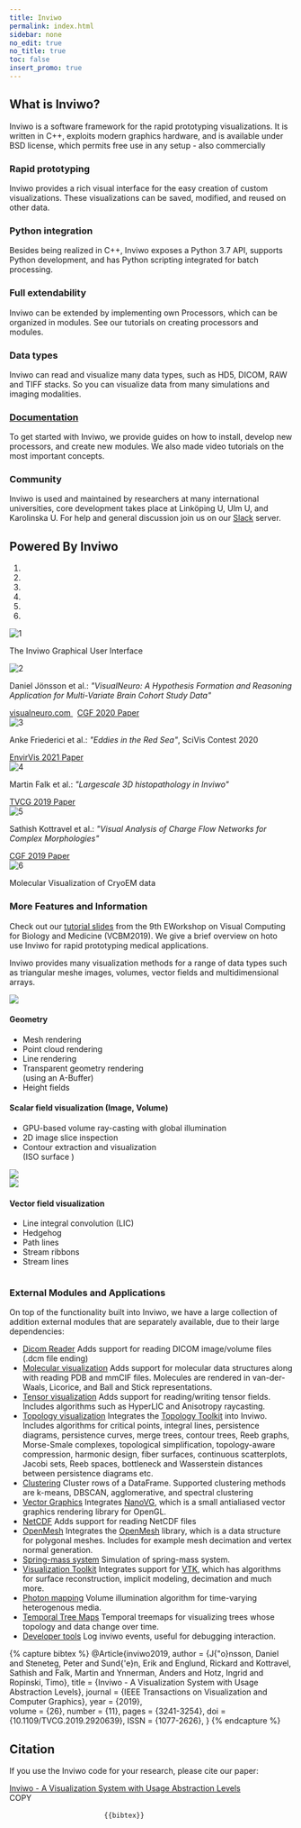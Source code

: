 ```yaml
---
title: Inviwo
permalink: index.html
sidebar: none
no_edit: true
no_title: true
toc: false
insert_promo: true
---
```


<section id="about" class="about section">
    <div class="container">
        <h2 class="title text-center">What is Inviwo?</h2>
        <p class="intro text-center">Inviwo is a software framework for the rapid prototyping   visualizations. It is written in C++, exploits modern graphics hardware, and is available under   BSD license, which permits free use in any setup - also commercially</p>
        <div class="row">
            <div class="item col-md-4 col-sm-6 col-xs-12">
                <div class="icon-holder">
                    <i class="fa fa-edit"></i>
                </div>
                <div class="content">
                    <h3 class="sub-title">Rapid prototyping</h3>
                    <p>Inviwo provides a rich visual interface for the easy creation of custom visualizations. These visualizations can be saved, modified, and reused on other data.</p>
                </div>
                <!--//content-->
            </div>
            <!--//item-->
            <div class="item col-md-4 col-sm-6 col-xs-12">
                <div class="icon-holder">
                    <i class="fa fa-wrench"></i>
                </div>
                <div class="content">
                    <h3 class="sub-title">Python integration</h3>
                    <p>Besides being realized in C++, Inviwo exposes a Python 3.7 API, supports Python development, and has Python scripting integrated for batch processing.</p>
                </div>
                <!--//content-->
            </div>
            <!--//item-->
            <div class="clearfix visible-sm"></div>
            <div class="item col-md-4 col-sm-6 col-xs-12">
                <div class="icon-holder">
                    <i class="fa fa-arrows-alt"></i>
                </div>
                <div class="content">
                    <h3 class="sub-title">Full extendability</h3>
                    <p>Inviwo can be extended by implementing own Processors, which can be organized in modules. See our tutorials on creating processors and modules.</p>
                </div>
                <!--//content-->
            </div>
            <!--//item-->
            <div class="clearfix visible-md"></div>
            <div class="item col-md-4 col-sm-6 col-xs-12">
                <div class="icon-holder">
                    <i class="fa fa-cubes"></i>
                </div>
                <div class="content">
                    <h3 class="sub-title">Data types</h3>
                    <p>Inviwo can read and visualize many data types, such as HD5, DICOM, RAW and TIFF stacks. So you can visualize data from many simulations and imaging modalities.</p>
                </div>
                <!--//content-->
            </div>
            <!--//item-->
            <div class="item col-md-4 col-sm-6 col-xs-12">
                <div class="icon-holder">
                    <i class="fa fa-book"></i>
                </div>
                <div class="content">
                    <a href="manual_index.html">
                    <h3 class="sub-title">Documentation</h3>
                    </a>
                    <p>To get started with Inviwo, we provide guides on how to install, develop new processors, and create new modules. We also made video tutorials on the most important concepts.</p>
                </div>
                <!--//content-->
            </div>
            <!--//item-->
            <div class="item col-md-4 col-sm-6 col-xs-12">
                <div class="icon-holder">
                    <i class="fa fa-users"></i>
                </div>
                <div class="content">
                    <h3 class="sub-title">Community</h3>
                    <p>Inviwo is used and maintained by researchers at many international universities, core development takes place at Linköping U, Ulm U, and Karolinska U. For help and general discussion join us on our <a href="https://join.slack.com/t/inviwo/shared_invite/enQtNTc2Nzc2NDQwNzIxLTRiMWM1ZWJiYjljZjkwNWE3OTk3MzYxODZlMDUyMzRmZjUzMzBiZjVhNTM3NWUyNzU1MjI4OWJjMzdkODViMzM" rel="nofollow">Slack</a> server.</p>
                </div>
                <!--//content-->
            </div>
            <!--//item-->
        </div>
        <!--//row-->
    </div>
    <!--//container-->
</section>
<section id="showcase" class="carousel section">
    <div class="container">
        <h2 class="title text-center">Powered By Inviwo</h2>
        <div id="carouselExampleControls" class="carousel slide" data-ride="carousel">
            <ol class="carousel-indicators">
                <li data-target="#showcase" data-slide-to="0" class="active"></li>
                <li data-target="#showcase" data-slide-to="1"></li>
                <li data-target="#showcase" data-slide-to="2"></li>
                <li data-target="#showcase" data-slide-to="3"></li>
                <li data-target="#showcase" data-slide-to="4"></li>
                <li data-target="#showcase" data-slide-to="5"></li>
            </ol>
          <div class="carousel-inner" role="listbox">
            <div class="item active">
            <img class="img-fluid" src="images/gallery/carousel1.png" alt="1">
            <div class="carousel-caption">
                <p> The Inviwo Graphical User Interface </p>
              </div>
            </div>
            <div class="item">
              <img class="img-fluid" src="images/carousel/VisualNeuro.jpg" alt="2">
              <div class="carousel-caption">
                <p> Daniel Jönsson et al.: <i>&quot;VisualNeuro: A Hypothesis Formation and Reasoning Application for Multi-Variate Brain Cohort Study Data&quot;</i></p>
                <a href="http://visualneuro.com"> visualneuro.com </a> &nbsp;
                <a href="https://onlinelibrary.wiley.com/doi/full/10.1111/cgf.14045"> CGF 2020 Paper </a>
              </div>
            </div>
            <div class="item">
              <img class="img-fluid" src="images/carousel/eddies-red-sea.png" alt="3">
              <div class="carousel-caption">
              <p>Anke Friederici et al.: <i>&quot;Eddies in the Red Sea&quot;</i>, SciVis Contest 2020</p>
              <a href="https://diglib.eg.org/handle/10.2312/envirvis20211079"> EnvirVis 2021 Paper </a>
              </div>
            </div>
            <div class="item">
              <img class="img-fluid" src="images/gallery/carousel2.png" alt="4">
              <div class="carousel-caption">
                <p>Martin Falk et al.: <i>&quot;Largescale 3D histopathology in Inviwo&quot;</i></p>
                <a href="https://ieeexplore.ieee.org/document/8440070"> TVCG 2019 Paper </a>
              </div>
            </div>
            <div class="item">
              <img class="img-fluid" src="images/carousel/exploration-chord-tooltip.png" alt="5">
              <div class="carousel-caption">
                <p>Sathish Kottravel et al.: <i>&quot;Visual Analysis of Charge Flow Networks for Complex Morphologies&quot;</i></p>
                <a href="https://onlinelibrary.wiley.com/doi/abs/10.1111/cgf.13704"> CGF 2019 Paper </a>
              </div>
            </div>
            <div class="item">
              <img class="img-fluid" src="images/carousel/molvis-cryoem.png" alt="6">
              <div class="carousel-caption">
                <p> Molecular Visualization of CryoEM data </p>
              </div>
            </div>
          </div>
          <a class="carousel-control-prev left carousel-control" href="#carouselExampleControls" role="button" data-slide="prev" style="background-image: unset;">
            <i class="fa fa-chevron-left"></i>
          </a>
          <a class="carousel-control-next right carousel-control" href="#carouselExampleControls" role="button" data-slide="next" style="background-image: unset;">
            <i class="fa fa-chevron-right"></i>
          </a>
        </div>
    </div>
</section>
<section id="gallery" class="gallery section">
    <div class="container">
        <div class="gallery-inner">
            <h3>More Features and Information</h3>
            <p>Check out our <a href="media/inviwo-vcbm2019.pdf">tutorial slides</a> from the 9th EWorkshop on Visual Computing for Biology and Medicine (VCBM2019). We give a brief overview on hoto use Inviwo for rapid prototyping medical applications.</p>
            <p>Inviwo provides many visualization methods for a range of data types such as triangular meshe images, volumes, vector fields and multidimensional arrays.</p>
            <div class="block-left">
                <div class="row">
                    <div class="item col-lg-6 col-md-6 col-sm-6 col-xs-12">
                        <img src="images/gallery/geometry-visualization.png" />
                    </div>
                    <!--//item-->
                    <div class="item col-lg-6 col-md-6 col-sm-6 col-xs-12">
                        <h4>Geometry</h4>
                        <ul>
                            <li>Mesh rendering</li>
                            <li>Point cloud rendering</li>
                            <li>Line rendering</li>
                            <li>Transparent geometry rendering<br>(using an A-Buffer)</li>
                            <li>Height fields</li>
                        </ul>
                    </div>
                    <!--//item-->
                </div>
                <!--//row-->
            </div>
            <!--//block-left-->
            <div class="block-right">
                <div class="row">
                    <div class="item col-lg-6 col-md-6 col-sm-6 col-xs-12">
                        <h4>Scalar field visualization (Image,&nbsp;Volume)</h4>
                        <ul>
                            <li>GPU-based volume ray-casting with global illumination</li>
                            <li>2D image slice inspection</li>
                            <li>Contour extraction and visualization<br>(ISO surface )</li>
                        </ul>
                    </div>
                    <!--//item-->
                    <div class="item col-lg-6 col-md-6 col-sm-6 col-xs-12">
                        <img src="images/gallery/skalar-field-visualization.png" />
                    </div>
                    <!--//item-->
                </div>
                <!--//row-->
            </div>
            <!--//block-right-->
            <div class="block-left">
                <div class="row">
                    <div class="item col-lg-6 col-md-6 col-sm-6 col-xs-12">
                        <img src="images/gallery/vector-field-visualization.png" />
                    </div>
                    <div class="item col-lg-6 col-md-6 col-sm-6 col-xs-12">
                        <h4>Vector field visualization</h4>
                        <ul>
                            <li>Line integral convolution (LIC)</li>
                            <li>Hedgehog</li>
                            <li>Path lines</li>
                            <li>Stream ribbons</li>
                            <li>Stream lines</li>
                        </ul>
                    </div>
                    <!--//item-->
                </div>
                <!--//row-->
            </div>
            <!--//block-left-->
            <div id="galleryModal" class="imageModal" onclick="this.style.display='none'; enableScroll();">
                <!-- Modal Content (The Image) -->
                <img class="modal-content" id="horizontalImage">
            </div>
        </div>
        <!--//gallery-inner-->
    </div>
        <!--//container-->
        <!-- The Modal -->
</section>
<section id="external" class="gallery section">
    <div class="container">
        <div class="gallery-inner">
            <h3>External Modules and Applications</h3>
<p>On top of the functionality built into Inviwo, we have a large collection of addition external modules that are separately available, due to their large dependencies:</p>
<ul>
<li><a href="https://github.com/inviwo/modules/tree/master/medvis/dicom">Dicom Reader</a> Adds support for reading DICOM image/volume files (.dcm file ending)</li>
<li><a href="https://github.com/inviwo/modules/tree/master/molvis">Molecular visualization</a> Adds support for molecular data structures along with reading PDB and mmCIF files. Molecules are rendered in van-der-Waals, Licorice, and Ball and Stick representations.</li>
<li><a href="https://github.com/inviwo/modules/tree/master/tensorvis">Tensor visualization</a> Adds support for reading/writing tensor fields. Includes algorithms such as HyperLIC and Anisotropy raycasting.</li>
<li><a href="https://github.com/inviwo/modules/tree/master/topovis">Topology visualization</a> Integrates the <a href="https://topology-tool-kit.github.io/">Topology Toolkit</a> into Inviwo. Includes algorithms for critical points, integral lines, persistence diagrams, persistence curves, merge trees, contour trees, Reeb graphs, Morse-Smale complexes, topological simplification, topology-aware compression, harmonic design, fiber surfaces, continuous scatterplots, Jacobi sets, Reeb spaces, bottleneck and Wasserstein distances between persistence diagrams etc.</li>
<li><a href="https://github.com/inviwo/modules/tree/master/misc/dataframeclustering">Clustering</a> Cluster rows of a DataFrame. Supported clustering methods are k-means, DBSCAN, agglomerative, and spectral clustering</li>
<li><a href="https://github.com/inviwo/modules/tree/master/misc/nanovgutils">Vector Graphics</a> Integrates <a href="https://github.com/memononen/nanovg">NanoVG</a>, which is a small antialiased vector graphics rendering library for OpenGL.</li>
<li><a href="https://github.com/inviwo/modules/tree/master/misc/netcdf">NetCDF</a> Adds support for reading NetCDF files</li>
<li><a href="https://github.com/inviwo/modules/tree/master/misc/openmesh">OpenMesh</a> Integrates the <a href="https://www.graphics.rwth-aachen.de/software/openmesh/">OpenMesh</a> library, which is a data structure for polygonal meshes. Includes for example mesh decimation and vertex normal generation.</li>
<li><a href="https://github.com/inviwo/modules/tree/master/misc/springsystem">Spring-mass system</a> Simulation of spring-mass system.</li>
<li><a href="https://github.com/inviwo/modules/tree/master/misc/vtk">Visualization Toolkit</a> Integrates support for <a href="https://gitlab.kitware.com/vtk/vtk">VTK</a>, which has algorithms for surface reconstruction, implicit modeling, decimation and much more.</li>
<li><a href="https://github.com/ResearchDaniel/Correlated-Photon-Mapping-for-Interactive-Global-Illumination-of-Time-Varying-Volumetric-Data">Photon mapping</a> Volume illumination algorithm for time-varying heterogenous media.</li>
<li><a href="https://github.com/Wiebke/TemporalTreeMaps">Temporal Tree Maps</a> Temporal treemaps for visualizing trees whose topology and data change over time.</li>
<li><a href="https://github.com/inviwo/modules/tree/master/misc/devtools">Developer tools</a> Log inviwo events, useful for debugging interaction.</li>
        </ul>
        </div>
    </div>
</section>

{% capture bibtex %}
@Article{inviwo2019,
    author   = {J{\"o}nsson, Daniel and Steneteg, Peter and Sund{\'e}n, Erik and Englund, Rickard and Kottravel, Sathish and Falk, Martin and Ynnerman, Anders and Hotz, Ingrid and Ropinski, Timo},
    title    = {Inviwo - A Visualization System with Usage Abstraction Levels},
    journal  = {IEEE Transactions on Visualization and Computer Graphics},
    year     = {2019},    
    volume   = {26},
    number   = {11},
    pages    = {3241-3254},
    doi      = {10.1109/TVCG.2019.2920639},
    ISSN     = {1077-2626},
}
{% endcapture %}
<section id="citation" class="citation section">
    <div class="container">
        <div class="citation-inner">
            <h2 class="title text-center">Citation</h2>
            <p>If you use the Inviwo code for your research, please cite our paper:</p>
            <a href="https://ieeexplore.ieee.org/document/8730513">Inviwo - A Visualization System with Usage Abstraction Levels</a>
            <div class="citation-codeblock">
                <a class="btn btn-cta-primary js-tooltip js-copy"  data-toggle="tooltip" data-placement="top" data-copy="{{bibtex | escape_once }}" title="Copy BibTeX to clipboard."><i class="fa fa-clipboard"></i>COPY</a>
                <pre>
                    <code>{{bibtex}}</code>
                </pre>
            </div>
        </div>
            <!--//funding-inner-->
    </div>
        <!--//container-->
</section>
